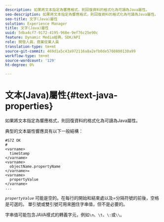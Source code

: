 ```yaml
---
description: 如果將文本指定為響應格式，則回復資料的格式化為可讀為Java屬性。
seo-description: 如果將文本指定為響應格式，則回復資料的格式化為可讀為Java屬性。
seo-title: 文字(Java)屬性
solution: Experience Manager
title: 文字(Java)屬性
uuid: 5dba4cf7-9172-4195-968e-9ef76c25e90c
feature: Dynamic Media經典，SDK/API
role: 開發人員，商業從業人員
translation-type: tm+mt
source-git-commit: 469d1a5c43a972116a8a2efb0de5708800130a99
workflow-type: tm+mt
source-wordcount: '129'
ht-degree: 0%

---
```



# 文本(Java)屬性{#text-java-properties}

如果將文本指定為響應格式，則回復資料的格式化為可讀為Java屬性。

典型的文本屬性響應具有以下一般結構：

```
#S7Z OK
#
<varname>
  timeStamp
</varname>
<varname>
  objectName.propertyName
</varname>=
<varname>
  propertyValue
</varname>
...
```

*`propertyValue`* 可能是空的。在每行的開始和結束處以及=分隔符號的前後，空格是可選的。 單引號或雙引號可用來圈住字串值，但不是必要的。

字串值可能包含JAVA樣式的轉義字元，例如`\n`、`\t`、`\:`或`\\`。
